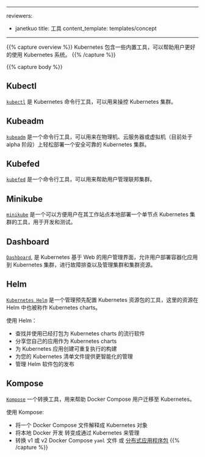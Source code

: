 <!--
---
reviewers:
- janetkuo
title: Tools
content_template: templates/concept
---
-->
---
reviewers:
- janetkuo
title: 工具
content_template: templates/concept
---

<!--
Kubernetes contains several built-in tools to help you work with the Kubernetes system.
-->
{{% capture overview %}}
Kubernetes 包含一些内置工具，可以帮助用户更好的使用 Kubernetes 系统。
{{% /capture %}}

{{% capture body %}}
## Kubectl

<!--
[`kubectl`](/docs/tasks/tools/install-kubectl/) is the command line tool for Kubernetes. It controls the Kubernetes cluster manager.
-->
[`kubectl`](/docs/tasks/tools/install-kubectl/) 是 Kubernetes 命令行工具，可以用来操控 Kubernetes 集群。

## Kubeadm

<!--
[`kubeadm`](/docs/tasks/tools/install-kubeadm/) is the command line tool for easily provisioning a secure Kubernetes cluster on top of physical or cloud servers or virtual machines (currently in alpha).
-->
[`kubeadm`](/docs/tasks/tools/install-kubeadm/) 是一个命令行工具，可以用来在物理机、云服务器或虚拟机（目前处于 alpha 阶段）上轻松部署一个安全可靠的 Kubernetes 集群。

## Kubefed

<!--
[`kubefed`](/docs/tasks/federation/set-up-cluster-federation-kubefed/) is the command line tool
to help you administrate your federated clusters.
-->
[`kubefed`](/docs/tasks/federation/set-up-cluster-federation-kubefed/) 是一个命令行工具，可以用来帮助用户管理联邦集群。


## Minikube

<!--
[`minikube`](/docs/tasks/tools/install-minikube/) is a tool that makes it
easy to run a single-node Kubernetes cluster locally on your workstation for
development and testing purposes.
-->
[`minikube`](/docs/tasks/tools/install-minikube/) 是一个可以方便用户在其工作站点本地部署一个单节点 Kubernetes 集群的工具，用于开发和测试。


## Dashboard

<!--
[`Dashboard`](/docs/tasks/access-application-cluster/web-ui-dashboard/), the web-based user interface of Kubernetes, allows you to deploy containerized applications
to a Kubernetes cluster, troubleshoot them, and manage the cluster and its resources itself.
-->
[`Dashboard`](/docs/tasks/access-application-cluster/web-ui-dashboard/), 是 Kubernetes 基于 Web 的用户管理界面，允许用户部署容器化应用到 Kubernetes 集群，进行故障排查以及管理集群和集群资源。

## Helm

<!--
[`Kubernetes Helm`](https://github.com/kubernetes/helm) is a tool for managing packages of pre-configured
Kubernetes resources, aka Kubernetes charts.
-->
[`Kubernetes Helm`](https://github.com/kubernetes/helm) 是一个管理预先配置 Kubernetes 资源包的工具，这里的资源在 Helm 中也被称作 Kubernetes charts。

<!--
Use Helm to:

* Find and use popular software packaged as Kubernetes charts
* Share your own applications as Kubernetes charts
* Create reproducible builds of your Kubernetes applications
* Intelligently manage your Kubernetes manifest files
* Manage releases of Helm packages
-->
使用 Helm：

* 查找并使用已经打包为 Kubernetes charts 的流行软件
* 分享您自己的应用作为 Kubernetes charts
* 为 Kubernetes 应用创建可重复执行的构建
* 为您的 Kubernetes 清单文件提供更智能化的管理
* 管理 Helm 软件包的发布

## Kompose

<!--
[`Kompose`](https://github.com/kubernetes-incubator/kompose) is a tool to help Docker Compose users move to Kubernetes.
-->
[`Kompose`](https://github.com/kubernetes-incubator/kompose) 一个转换工具，用来帮助 Docker Compose 用户迁移至 Kubernetes。

<!--
Use Kompose to:

* Translate a Docker Compose file into Kubernetes objects
* Go from local Docker development to managing your application via Kubernetes
* Convert v1 or v2 Docker Compose `yaml` files or [Distributed Application Bundles](https://docs.docker.com/compose/bundles/)
-->
使用 Kompose:

* 将一个 Docker Compose 文件解释成 Kubernetes 对象
* 将本地 Docker 开发 转变成通过 Kubernetes 来管理
* 转换 v1 或 v2 Docker Compose `yaml` 文件 或 [分布式应用程序包](https://docs.docker.com/compose/bundles/)
{{% /capture %}}
